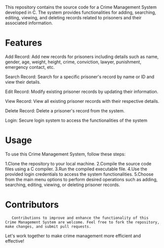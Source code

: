 This repository contains the source code for a Crime Management System developed in C. The system provides functionalities for adding, searching, editing, viewing, and deleting records related to prisoners and their associated information. 


# Features 

Add Record:
       Add new records for prisoners including details such as name, gender, age, weight, height, crime, conviction, lawyer, punishment, emergency contact, etc. 

Search Record:
         Search for a specific prisoner's record by name or ID and view their details.

Edit Record: 
       Modify existing prisoner records by updating their information.

View Record:
     View all existing prisoner records with their respective details.

Delete Record:
     Delete a prisoner's record from the system.

Login:
     Secure login system to access the functionalities of the system 

# Usage

   To use this Crime Management System, follow these steps:

  1.Clone the repository to your local machine.
  2.Compile the source code files using a C compiler.
  3.Run the compiled executable file.
  4.Use the provided login credentials to access the system functionalities.
  5.Choose from the main menu options to perform desired operations such as adding, searching,   editing, viewing, or deleting prisoner records. 

# Contributors

       Contributions to improve and enhance the functionality of this Crime Management System are welcome. Feel free to fork the repository, make changes, and submit pull requests.

Let's work together to make crime management more efficient and effective!
      

